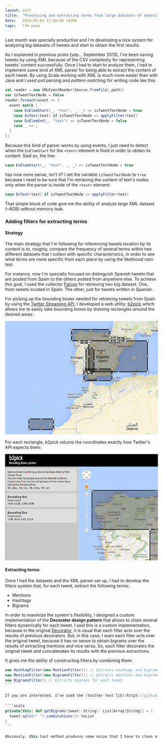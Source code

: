 ```yaml
---
layout: post
title:  "Processing and extracting terms from large datasets of tweets"
date:   2014-03-01 17:40:00 +0100
tags:   tfm puma
---
```


Last month was specially productive and I'm developing a nice system for analyzing big datasets of tweets and start to obtain the first results.

As I explained in previous posts (yep... September 2013), I've been saving tweets by using XML because of the CSV complexity for representing tweets' content successfully. Once I had to start to analyze them, I had to implement some kind of XML parser for being able to extract the content of each tweet. By using Scala working with XML is much more easier than with Java and I used *pull parsing* and *pattern matching* for writing code like this:

````scala
val reader = new XMLEventReader(Source.fromFile(_path))
var isTweetTextNode = false
reader.foreach(event => {
  event match {
    case EvElemStart(_, "text", _, _) => isTweetTextNode = true
    case EvText(text) if isTweetTextNode => applyFilter(text)
    case EvElemEnd(_, "text") => isTweetTextNode = false
    case _ => ;
  }
})
````

Because this kind of parser works by using events, I just need to detect when the `EvElemStart` for the `<text>` element is fired in order to obtain its content. Said so, the line:

````scala
case EvElemStart(_, "text", _, _) => isTweetTextNode = true
````

has now more sense, isn't it? I set the variable `isTweetTextNode` to `true` because I need to be sure that I'm retrieving the content of text's nodes only when the parser is inside of the `<text>` element:

````scala
case EvText(text) if isTweetTextNode => applyFilter(text)
````

That simple block of code give me the ability of analyze large XML dataset (~8GB) without memory leak.

### Adding filters for extracting terms

#### Strategy

The main strategy that I'm following for inferencing tweets location by its content is to, roughly, compare the frequency of several terms within two different datasets that I collect with specific characteristics, in order to see what terms are more specific from each place by using the likelihood ratio test.

For instance, now I'm specially focused on distinguish Spanish tweets that are posted from Spain to the others posted from anywhere else. To achieve this goal, I used the collector [Falcon](https://github.com/sergio-alvarez/falcon) for retrieving two big dataset. One, from tweets located in Spain. The other, just for tweets written in Spanish.

For picking up the bounding boxes needed for retrieving tweets from Spain by using the [Twitter Streaming API](https://dev.twitter.com/docs/streaming-apis), I developed a web utility: [b2pick](https://github.com/sergio-alvarez/b2pick) which allows me to easily take bounding boxes by drawing rectangles around the desired areas:

![Bounding boxes from Spain](/assets/posts/Spain_bounding_boxes.png)

For each rectangle, b2pick returns the coordinates exactly how Twitter's API expects them:

![b2pick results panel](/assets/posts/b2pick_results_panel.png)

#### Extracting terms

Once I had the datasets and the XML parser set up, I had to develop the filters system that, for each tweet, extract the following terms:

* Mentions
* Hashtags
* Bigrams

In order to maximize the system's flexibility, I designed a custom implementation of the <strong>Decorator design pattern</strong> that allows to chain several filters dynamically for each tweet. I said this is a custom implementation, because in the original [Decorator](http://en.wikipedia.org/wiki/Decorator_pattern), it is usual that each filter acts over the results of previous decorators. But, in this case, I want each filter acts over the original tweet, because it has no sense to obtain bigrams over the results of extracting mentions and vice versa. So, each filter decorates the original tweet and concatenates its results with the previous extractions.

It gives me the ability of constructing filters by combining them:

````scala
new HashtagFilter(new MentionFilter()) // Extracts hashtags and bigrams for each tweet
new MentionFilter(new BigramsFilter()) // Extracts mentions and bigrams for each tweet
new BigramsFilter() // Extracts bigrams for each tweet
```

If you are interested, I've used the [twitter-text lib](https://github.com/twitter/twitter-text-java) for extracting mentions and hashtags for each tweet. As well as a simple implementation for extracting bigrams:

````scala
private[this] def getBigrams(tweet: String): List[Array[String]] = {
  tweet.split(" ").combinations(2).toList
}
```

Obviously, this last method produces some noise that I have to clean after the extraction by removing stop-words, empty bigrams, bigrams composed by the same words or those bigrams composed by non-words terms.
